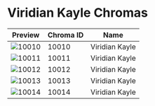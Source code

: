# Viridian Kayle Chromas



| Preview | Chroma ID | Name |
|---------|-----------|------|
| ![10010](https://raw.communitydragon.org/latest/plugins/rcp-be-lol-game-data/global/default/v1/champion-chroma-images/10/10010.png) | 10010 | Viridian Kayle |
| ![10011](https://raw.communitydragon.org/latest/plugins/rcp-be-lol-game-data/global/default/v1/champion-chroma-images/10/10011.png) | 10011 | Viridian Kayle |
| ![10012](https://raw.communitydragon.org/latest/plugins/rcp-be-lol-game-data/global/default/v1/champion-chroma-images/10/10012.png) | 10012 | Viridian Kayle |
| ![10013](https://raw.communitydragon.org/latest/plugins/rcp-be-lol-game-data/global/default/v1/champion-chroma-images/10/10013.png) | 10013 | Viridian Kayle |
| ![10014](https://raw.communitydragon.org/latest/plugins/rcp-be-lol-game-data/global/default/v1/champion-chroma-images/10/10014.png) | 10014 | Viridian Kayle |